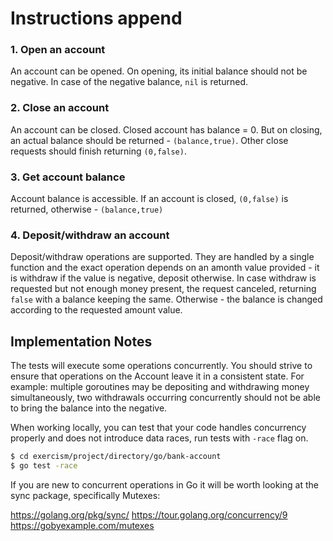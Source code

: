 # Instructions append

### 1. Open an account

An account can be opened. On opening, its initial balance should not be negative. In case of the negative balance, `nil` is returned.

### 2. Close an account

An account can be closed. Closed account has balance = 0. But on closing, an actual balance should be returned - `(balance,true)`. Other close requests should finish returning `(0,false)`.

### 3. Get account balance 

Account balance is accessible. If an account is closed, `(0,false)` is returned, otherwise - `(balance,true)`

### 4. Deposit/withdraw an account

Deposit/withdraw operations are supported. They are handled by a single function and the exact operation depends on an amonth value provided - it is withdraw if the value is negative, deposit otherwise.
In case withdraw is requested but not enough money present, the request canceled, returning `false` with a balance keeping the same. Otherwise - the balance is changed according to the requested amount value. 

## Implementation Notes

The tests will execute some operations concurrently. You should strive
to ensure that operations on the Account leave it in a consistent state.
For example: multiple goroutines may be depositing and withdrawing money
simultaneously, two withdrawals occurring concurrently should not be able
to bring the balance into the negative.

When working locally, you can test that your code handles concurrency properly and does not introduce
data races, run tests with `-race` flag on.

```bash
$ cd exercism/project/directory/go/bank-account
$ go test -race
```

If you are new to concurrent operations in Go it will be worth looking
at the sync package, specifically Mutexes:

https://golang.org/pkg/sync/
https://tour.golang.org/concurrency/9
https://gobyexample.com/mutexes
